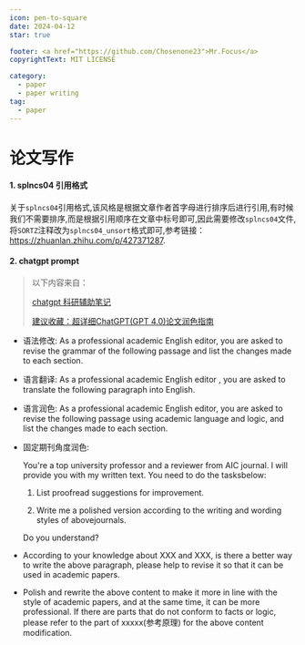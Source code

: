 ```yaml
---
icon: pen-to-square
date: 2024-04-12
star: true

footer: <a href="https://github.com/Chosenone23">Mr.Focus</a>
copyrightText: MIT LICENSE

category:
  - paper
  - paper writing
tag:
  - paper
---
```


# 论文写作

#### 1. splncs04 引用格式

关于`splncs04`引用格式,该风格是根据文章作者首字母进行排序后进行引用,有时候我们不需要排序,而是根据引用顺序在文章中标号即可,因此需要修改`splncs04`文件,将`SORTZ`注释改为`splncs04_unsort`格式即可,参考链接：https://zhuanlan.zhihu.com/p/427371287.



#### 2. chatgpt prompt

> 以下内容来自：
>
> [chatgpt 科研辅助笔记](https://zhuanlan.zhihu.com/p/618795297)
>
> [建议收藏：超详细ChatGPT(GPT 4.0)论文润色指南](https://www.wehelpwin.com/article/4795)

- 语法修改: As a professional academic English editor, you are asked to revise the grammar of the following passage and list the changes made to each section.

- 语言翻译: As a professional academic English editor , you are asked to translate the following paragraph into English.

- 语言润色: As a professional academic English editor, you are asked to revise the following passage using academic language and logic, and list the changes made to each section.

- 固定期刊角度润色: 

  You're a top university professor and a reviewer from AIC journal. l will provide you with my written text. You need to do the tasksbelow:

  1. List proofread suggestions for improvement.

  2. Write me a polished version according to the writing and wording styles of abovejournals.

  Do you understand?

- According to your knowledge about XXX and XXX, is there a better way to write the above paragraph, please help to revise it so that it can be used in academic papers.
- Polish and rewrite the above content to make it more in line with the style of academic papers, and at the same time, it can be more professional. If there are parts that do not conform to facts or logic, please refer to the part of xxxxx(参考原理) for the above content modification.